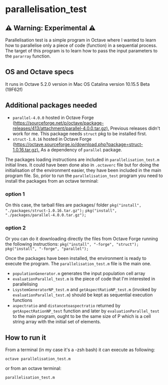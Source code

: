 # parallelisation_test

## ⚠️ Warning: Experimental ⚠️

Parallelisation test is a simple program in Octave where I wanted to learn how to parallelise only a piece of code (function) in a sequential process. The target of this program is to learn how to pass the input parameters to the `pararray` function.  

## OS and Octave specs

It runs in Octave 5.2.0 version in Mac OS Catalina version 10.15.5 Beta (19F62f)

## Additional packages needed

* `parallel-4.0.0` hosted in Octave Forge (<https://sourceforge.net/p/octave/package-releases/413/attachment/parallel-4.0.0.tar.gz).> Previous releases didn't work for me. This package needs `struct` pkg to be installed first.  
* `struct-1.0.16` hosted in Octave Forge (<https://octave.sourceforge.io/download.php?package=struct-1.0.16.tar.gz).> As a dependency of `parallel` package.

The packages loading instructions are included in `parallelisation_test.m` initial lines. It could have been done also in `.octaverc` file but for doing the initialisation of the environment easier, they have been included in the main program file.  So, prior to run the `parallelisation_test` program you need to install the packages from an octave terminal:

### option 1

On this case, the tarball files are packages/ folder
`pkg("install", "./packages/struct-1.0.16.tar.gz");`
`pkg("install", "./packages/parallel-4.0.0.tar.gz");`

### option 2

Or you can do it downloading directly the files from Octave Forge running the following instructions:
`pkg("install", "-forge", "struct");`
`pkg("install", "-forge", "parallel");`

Once the packages have been installed, the environment is ready to execute the program. The `parallelisation_test.m` file is the main one.

* `populationGenerator.m` generates the input population cell array
* `evaluationParallel_test.m` is the piece of code that I'm interested in parallelising
* `LsystemGeneratorNP_test.m` and `getAspectRatioNP_test.m` (invoked by `evaluationParallel_test.m`) should be kept as sequential execution functions
* `aspectratio` and `distancetoaspectratio` returned by `getAspectRationNP_test` function and later by `evaluationParallel_test` to the main program, ought to be the same size of P which is a cell string array with the initial set of elements.

## How to run it

From a terminal (in my case it's a -zsh bash) it can execute as following:

`octave parallelisation_test.m`

or from an octave terminal:

`parallelisation_test.m`
